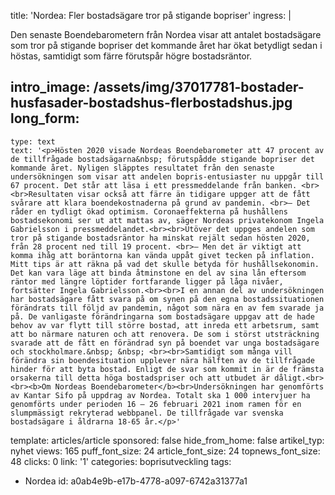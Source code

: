 title: 'Nordea: Fler bostadsägare tror på stigande bopriser'
ingress: |
  <p>Den senaste Boendebarometern från Nordea visar att antalet bostadsägare som tror på stigande bopriser det kommande året har ökat betydligt sedan i höstas, samtidigt som färre förutspår högre bostadsräntor.
  </p>
  
intro_image: /assets/img/37017781-bostader-husfasader-bostadshus-flerbostadshus.jpg
long_form:
  -
    type: text
    text: '<p>Hösten 2020 visade Nordeas Boendebarometer att 47 procent av de tillfrågade bostadsägarna&nbsp; förutspådde stigande bopriser det kommande året. Nyligen släpptes resultatet från den senaste undersökningen som visar att andelen bopris-entusiaster nu uppgår till 67 procent. Det står att läsa i ett pressmeddelande från banken. <br><br>Resultaten visar också att färre än tidigare uppger att de fått svårare att klara boendekostnaderna på grund av pandemin. <br>– Det råder en tydligt ökad optimism. Coronaeffekterna på hushållens bostadsekonomi ser ut att mattas av, säger Nordeas privatekonom Ingela Gabrielsson i pressmeddelandet.<br><br>Utöver det uppges andelen som tror på stigande bostadsräntor ha minskat rejält sedan hösten 2020, från 28 procent ned till 19 procent. <br>– Men det är viktigt att komma ihåg att boräntorna kan vända uppåt givet tecken på inflation. Mitt tips är att räkna på vad det skulle betyda för hushållsekonomin. Det kan vara läge att binda åtminstone en del av sina lån eftersom räntor med längre löptider fortfarande ligger på låga nivåer, fortsätter Ingela Gabrielsson.<br><br>I en annan del av undersökningen har bostadsägare fått svara på om synen på den egna bostadssituationen förändrats till följd av pandemin, något som nära en av fem svarade ja på. De vanligaste förändringarna som bostadsägare uppgav att de hade behov av var flytt till större bostad, att inreda ett arbetsrum, samt att bo närmare naturen och att renovera. De som i störst utsträckning svarade att de fått en förändrad syn på boendet var unga bostadsägare och stockholmare.&nbsp; &nbsp; <br><br>Samtidigt som många vill förändra sin boendesituation upplever nära hälften av de tillfrågade hinder för att byta bostad. Enligt de svar som kommit in är de främsta orsakerna till detta höga bostadspriser och att utbudet är dåligt.<br><br><b>Om Nordeas Boendebarometer</b><br>Undersökningen har genomförts av Kantar Sifo på uppdrag av Nordea. Totalt ska 1 000 intervjuer ha genomförts under perioden 16 – 26 februari 2021 inom ramen för en slumpmässigt rekryterad webbpanel. De tillfrågade var svenska bostadsägare i åldrarna 18-65 år.</p>'
template: articles/article
sponsored: false
hide_from_home: false
artikel_typ: nyhet
views: 165
puff_font_size: 24
article_font_size: 24
topnews_font_size: 48
clicks: 0
link: '1'
categories: boprisutveckling
tags:
  - Nordea
id: a0ab4e9b-e17b-4778-a097-6742a31377a1

